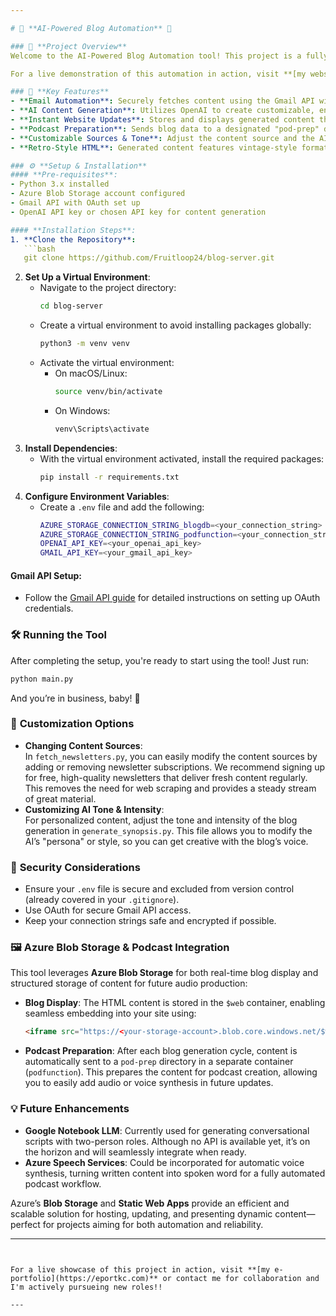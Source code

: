 ```yaml
---

# 📝 **AI-Powered Blog Automation** 📝

### 🚀 **Project Overview**
Welcome to the AI-Powered Blog Automation tool! This project is a fully automated system that pulls newsletters via Gmail, processes them using OpenAI for a customizable tone, and updates your website with fresh blog content—all seamlessly integrated with Azure Blob Storage. 

For a live demonstration of this automation in action, visit **[my website](https://eportkc.com)**, where content is continuously updated, archived, and displayed with the help of a simple cron job. Explore and see how it’s possible to maintain an engaging, hands-free blogging experience!

### 🎯 **Key Features**
- **Email Automation**: Securely fetches content using the Gmail API with OAuth 2.0.
- **AI Content Generation**: Utilizes OpenAI to create customizable, engaging blog content.
- **Instant Website Updates**: Stores and displays generated content through Azure Blob Storage for real-time website updates.
- **Podcast Preparation**: Sends blog data to a designated "pod-prep" directory after each blog update cycle, facilitating future podcast creation.
- **Customizable Sources & Tone**: Adjust the content source and the AI’s tone to refresh your content in minutes.
- **Retro-Style HTML**: Generated content features vintage-style formatting for a unique look.

### ⚙️ **Setup & Installation**
#### **Pre-requisites**:
- Python 3.x installed
- Azure Blob Storage account configured
- Gmail API with OAuth set up
- OpenAI API key or chosen API key for content generation

#### **Installation Steps**:
1. **Clone the Repository**:
   ```bash
   git clone https://github.com/Fruitloop24/blog-server.git
   ```
2. **Set Up a Virtual Environment**:
   - Navigate to the project directory:
     ```bash
     cd blog-server
     ```
   - Create a virtual environment to avoid installing packages globally:
     ```bash
     python3 -m venv venv
     ```
   - Activate the virtual environment:
     - On macOS/Linux:
       ```bash
       source venv/bin/activate
       ```
     - On Windows:
       ```bash
       venv\Scripts\activate
       ```
3. **Install Dependencies**:
   - With the virtual environment activated, install the required packages:
     ```bash
     pip install -r requirements.txt
     ```
4. **Configure Environment Variables**:
   - Create a `.env` file and add the following:
     ```bash
     AZURE_STORAGE_CONNECTION_STRING_blogdb=<your_connection_string>
     AZURE_STORAGE_CONNECTION_STRING_podfunction=<your_connection_string>
     OPENAI_API_KEY=<your_openai_api_key>
     GMAIL_API_KEY=<your_gmail_api_key>
     ```

#### **Gmail API Setup**:
- Follow the [Gmail API guide](https://developers.google.com/gmail/api/quickstart/python) for detailed instructions on setting up OAuth credentials.

### 🛠️ **Running the Tool**
After completing the setup, you're ready to start using the tool! Just run:
```bash
python main.py
```
And you’re in business, baby! 🎉

### 📝 **Customization Options**
- **Changing Content Sources**:  
   In `fetch_newsletters.py`, you can easily modify the content sources by adding or removing newsletter subscriptions. We recommend signing up for free, high-quality newsletters that deliver fresh content regularly. This removes the need for web scraping and provides a steady stream of great material.
- **Customizing AI Tone & Intensity**:  
   For personalized content, adjust the tone and intensity of the blog generation in `generate_synopsis.py`. This file allows you to modify the AI’s "persona" or style, so you can get creative with the blog’s voice.

### 🔐 **Security Considerations**
- Ensure your `.env` file is secure and excluded from version control (already covered in your `.gitignore`).
- Use OAuth for secure Gmail API access.
- Keep your connection strings safe and encrypted if possible.

### 🖼️ **Azure Blob Storage & Podcast Integration**
This tool leverages **Azure Blob Storage** for both real-time blog display and structured storage of content for future audio production:
- **Blog Display**: The HTML content is stored in the `$web` container, enabling seamless embedding into your site using:
   ```html
   <iframe src="https://<your-storage-account>.blob.core.windows.net/$web/newsletter_summary.html" width="100%" height="800px"></iframe>
   ```
- **Podcast Preparation**: After each blog generation cycle, content is automatically sent to a `pod-prep` directory in a separate container (`podfunction`). This prepares the content for podcast creation, allowing you to easily add audio or voice synthesis in future updates.

### 💡 **Future Enhancements**
- **Google Notebook LLM**: Currently used for generating conversational scripts with two-person roles. Although no API is available yet, it’s on the horizon and will seamlessly integrate when ready.
- **Azure Speech Services**: Could be incorporated for automatic voice synthesis, turning written content into spoken word for a fully automated podcast workflow.

Azure’s **Blob Storage** and **Static Web Apps** provide an efficient and scalable solution for hosting, updating, and presenting dynamic content—perfect for projects aiming for both automation and reliability.

---
```


For a live showcase of this project in action, visit **[my e-portfolio](https://eportkc.com)** or contact me for collaboration and I'm actively pursueing new roles!!

---

